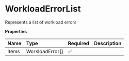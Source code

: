 # WorkloadErrorList

Represents a list of workload errors

**Properties**

| Name  | Type            | Required | Description |
| :---- | :-------------- | :------- | :---------- |
| items | WorkloadError[] | ✅       |             |
